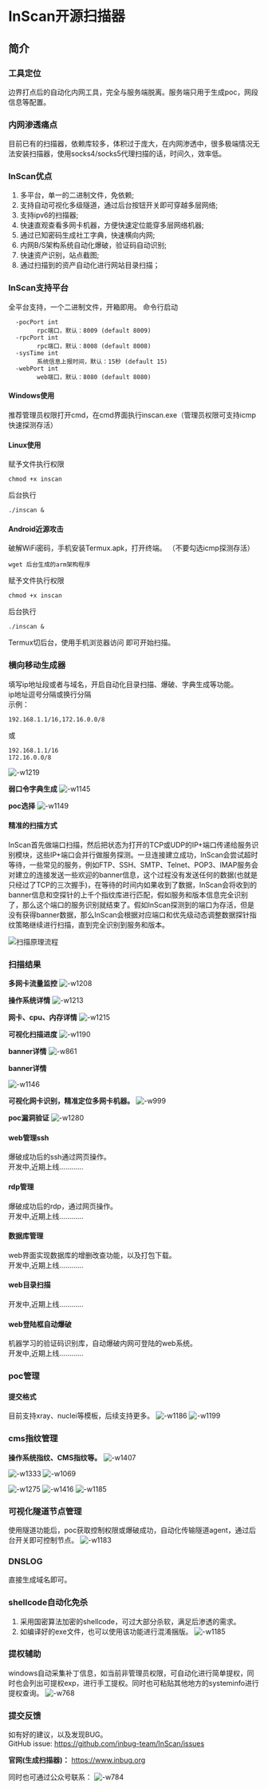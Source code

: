 # InScan开源扫描器
## 简介
### 工具定位
边界打点后的自动化内网工具，完全与服务端脱离。服务端只用于生成poc，网段信息等配置。
### 内网渗透痛点
目前已有的扫描器，依赖库较多，体积过于庞大，在内网渗透中，很多极端情况无法安装扫描器，使用socks4/socks5代理扫描的话，时间久，效率低。
### InScan优点
1. 多平台，单一的二进制文件，免依赖;
2. 支持自动可视化多级隧道，通过后台按钮开关即可穿越多层网络;
3. 支持ipv6的扫描器;
4. 快速直观查看多网卡机器，方便快速定位能穿多层网络机器;
5. 通过已知密码生成社工字典，快速横向内网;
6. 内网B/S架构系统自动化爆破，验证码自动识别;
7. 快速资产识别，站点截图;
8. 通过扫描到的资产自动化进行网站目录扫描；

### InScan支持平台
全平台支持，一个二进制文件，开箱即用。
命令行启动
```
  -pocPort int
        rpc端口，默认：8009 (default 8009)
  -rpcPort int
        rpc端口，默认：8008 (default 8008)
  -sysTime int
        系统信息上报时间，默认：15秒 (default 15)
  -webPort int
        web端口，默认：8080 (default 8080)
```
#### Windows使用
推荐管理员权限打开cmd，在cmd界面执行inscan.exe（管理员权限可支持icmp快速探测存活）
#### Linux使用
赋予文件执行权限
```
chmod +x inscan
```
后台执行
```
./inscan &
```
#### Android近源攻击
破解WiFi密码，手机安装Termux.apk，打开终端。  （不要勾选icmp探测存活）

```
wget 后台生成的arm架构程序
```
赋予文件执行权限
```
chmod +x inscan
```
后台执行
```
./inscan &
```
Termux切后台，使用手机浏览器访问 即可开始扫描。 

### 横向移动生成器
填写ip地址段或者与域名，开启自动化目录扫描、爆破、字典生成等功能。    
ip地址逗号分隔或换行分隔    
示例：
```
192.168.1.1/16,172.16.0.0/8
```
或
```
192.168.1.1/16
172.16.0.0/8
```
![-w1219](images/001.jpeg)

**弱口令字典生成**
![-w1145](images/002.jpeg)

**poc选择**
![-w1149](images/003.jpeg)

#### 精准的扫描方式
InScan首先做端口扫描，然后把状态为打开的TCP或UDP的IP+端口传递给服务识别模块，这些IP+端口会并行做服务探测。一旦连接建立成功，InScan会尝试超时等待，一些常见的服务，例如FTP、SSH、SMTP、Telnet、POP3、IMAP服务会对建立的连接发送一些欢迎的banner信息，这个过程没有发送任何的数据(也就是只经过了TCP的三次握手)，在等待的时间内如果收到了数据，InScan会将收到的banner信息和空探针的上千个指纹库进行匹配，假如服务和版本信息完全识别了，那么这个端口的服务识别就结束了。假如InScan探测到的端口为存活，但是没有获得banner数据，那么InScan会根据对应端口和优先级动态调整数据探针指纹策略继续进行扫描，直到完全识别到服务和版本。


![扫描原理流程](images/004.png)


### 扫描结果
**多网卡流量监控**
![-w1208](images/005.jpeg)

**操作系统详情**
![-w1213](images/006.jpeg)

**网卡、cpu、内存详情**
![-w1215](images/022.jpeg)

**可视化扫描进度**
![-w1190](images/007.jpeg)

**banner详情**
![-w861](images/023.jpeg)

**banner详情**

![-w1146](images/008.jpeg)

**可视化网卡识别，精准定位多网卡机器。**
![-w999](images/009.jpeg)

**poc漏洞验证**
![-w1280](images/010.jpeg)



#### web管理ssh
爆破成功后的ssh通过网页操作。    
开发中,近期上线............
#### rdp管理
爆破成功后的rdp，通过网页操作。    
开发中,近期上线............
#### 数据库管理
web界面实现数据库的增删改查功能，以及打包下载。    
开发中,近期上线............
#### web目录扫描
开发中,近期上线............
#### web登陆框自动爆破
机器学习的验证码识别库，自动爆破内网可登陆的web系统。        
开发中,近期上线............
### poc管理
#### 提交格式
目前支持xray、nuclei等模板，后续支持更多。
![-w1186](images/011.jpeg)
![-w1199](images/012.jpeg)


### cms指纹管理
**操作系统指纹、CMS指纹等。**
![-w1407](images/013.jpeg)

![-w1333](images/014.jpeg)
![-w1069](images/015.jpeg)

![-w1275](images/016.jpeg)
![-w1416](images/017.jpeg)
![-w1185](images/018.jpeg)

### 可视化隧道节点管理
使用隧道功能后，poc获取控制权限或爆破成功，自动化传输隧道agent，通过后台开关即可控制节点。
![-w1183](images/019.jpeg)

### DNSLOG
直接生成域名即可。
### shellcode自动化免杀
1. 采用国密算法加密的shellcode，可过大部分杀软，满足后渗透的需求。
2. 如编译好的exe文件，也可以使用该功能进行混淆捆版。
![-w1185](images/020.jpeg)

### 提权辅助
windows自动采集补丁信息，如当前非管理员权限，可自动化进行简单提权，同时也会列出可提权exp，进行手工提权。同时也可粘贴其他地方的systeminfo进行提权查询。
![-w768](images/021.jpeg)


### 提交反馈
如有好的建议，以及发现BUG。    
GitHub issue: https://github.com/inbug-team/InScan/issues

**官网(生成扫描器)：**
https://www.inbug.org

同时也可通过公众号联系：
![-w784](images/032.jpeg)
